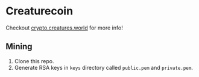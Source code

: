 # Creaturecoin

Checkout [crypto.creatures.world](https://crypto.creatures.world) for more info!

## Mining

1. Clone this repo.
2. Generate RSA keys in `keys` directory called `public.pem` and `private.pem`.
